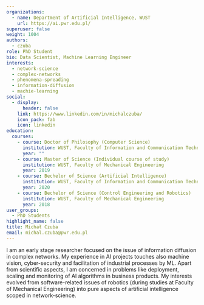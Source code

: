 ```yaml
---
organizations:
  - name: Department of Artificial Intelligence, WUST
    url: https://ai.pwr.edu.pl/
superuser: false
weight: 1004
authors:
  - czuba
role: PhD Student
bio: Data Scientist, Machine Learning Engineer
interests:
  - network-science
  - complex-networks
  - phenomena-spreading
  - information-diffusion
  - machie-learning
social:
  - display:
      header: false
    link: https://www.linkedin.com/in/michalczuba/
    icon_pack: fab
    icon: linkedin
education:
  courses:
    - course: Doctor of Philosophy (Computer Science)
      institution: WUST, Faculty of Information and Communication Technology
      year: ""
    - course: Master of Science (Individual course of study)
      institution: WUST, Faculty of Mechanical Engineering
      year: 2019
    - course: Bechelor of Science (Artificial Intelligence)
      institution: WUST, Faculty of Information and Communication Technology
      year: 2020
    - course: Bechelor of Science (Control Engineering and Robotics)
      institution: WUST, Faculty of Mechanical Engineering
      year: 2018
user_groups:
  - PhD Students
highlight_name: false
title: Michał Czuba
email: michal.czuba@pwr.edu.pl
---
```

I am an early stage researcher focused on the issue of information diffusion in complex networks. My experience in AI projects touches also machine vision, cyber-security and facilitation of industrial processes by ML. Apart from scientific aspects, I am concerned in problems like deployment, scaling and monitoring of AI algorithms in business products. My interests evolved from software-related issues of robotics (during studies at Faculty of Mechanical Engineering) into pure aspects of artificial intelligence scoped in network-science.